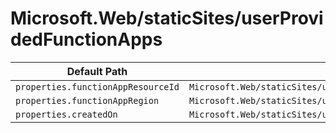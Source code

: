 # Microsoft.Web/staticSites/userProvidedFunctionApps

| Default Path | Alias |
|---|---|
| `properties.functionAppResourceId` | `Microsoft.Web/staticSites/userProvidedFunctionApps/functionAppResourceId` |
| `properties.functionAppRegion` | `Microsoft.Web/staticSites/userProvidedFunctionApps/functionAppRegion` |
| `properties.createdOn` | `Microsoft.Web/staticSites/userProvidedFunctionApps/createdOn` |

